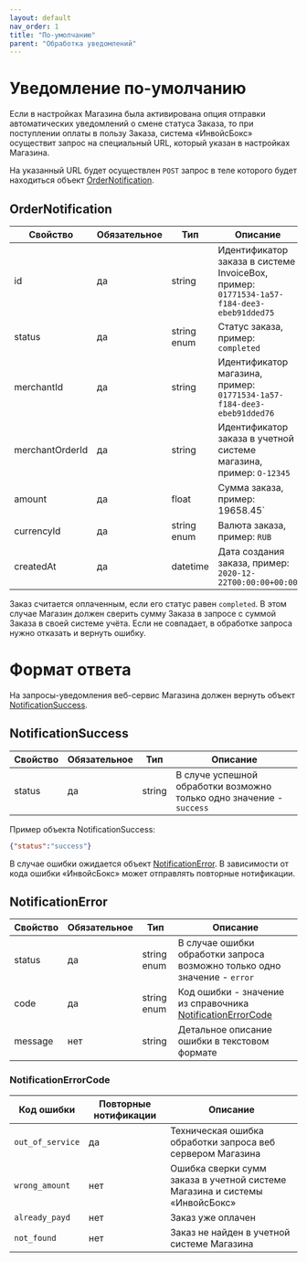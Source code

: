 ```yaml
---
layout: default
nav_order: 1
title: "По-умолчанию"
parent: "Обработка уведомлений"
---
```


# Уведомление по-умолчанию

Если в настройках Магазина была активирована опция отправки автоматических уведомлений о смене
статуса Заказа, то при поступлении оплаты в пользу Заказа, система &laquo;ИнвойсБокс&raquo;
осуществит запрос на специальный URL, который указан в настройках Магазина.

На указанный URL будет осуществлен `POST` запрос в теле которого будет находиться объект [OrderNotification](#ordernotification).

## OrderNotification
| Свойство        | Обязательное | Тип         | Описание                                                
| --------------- | -------------|------------ | ------------------------------------------------------- 
| id              | да           | string      | Идентификатор заказа в системе InvoiceBox, пример: `01771534-1a57-f184-dee3-ebeb91dded75`
| status          | да           | string enum | Статус заказа, пример: `completed`
| merchantId      | да           | string      | Идентификатор магазина, пример: `01771534-1a57-f184-dee3-ebeb91dded76`
| merchantOrderId | да           | string      | Идентификатор заказа в учетной системе магазина, пример: `O-12345`
| amount          | да           | float       | Сумма заказа, пример: 19658.45`
| currencyId      | да           | string enum | Валюта заказа, пример: `RUB`
| createdAt       | да           | datetime    | Дата создания заказа, пример: `2020-12-22T00:00:00+00:00`


Заказ считается оплаченным, если его статус равен `completed`. В этом случае Магазин должен сверить
сумму Заказа в запросе с суммой Заказа в своей системе учёта. Если не совпадает, в обработке запроса
нужно отказать и вернуть ошибку.

# Формат ответа

На запросы-уведомления веб-сервис Магазина должен вернуть объект [NotificationSuccess](#notificationsuccess). 

## NotificationSuccess
| Свойство        | Обязательное | Тип         | Описание                                               
| --------------- | -------------|------------ | -------------------------------------------------------
| status          | да           | string      | В случе успешной обработки возможно только одно значение - `success`

Пример объекта NotificationSuccess:
```json 
{"status":"success"}
```

В случае ошибки ожидается объект [NotificationError](#notificationerror). В зависимости от кода ошибки &laquo;ИнвойсБокс&raquo; может отправлять повторные нотификации.

## NotificationError
| Свойство        | Обязательное | Тип         | Описание                                                
| --------------- | -------------|------------ | -------------------------------------------------------
| status          | да           | string enum | В случае ошибки обработки запроса возможно только одно значение - `error`
| code            | да           | string enum | Код ошибки - значение из справочника [NotificationErrorCode](#notificationerrorcode) 
| message         | нет          | string      | Детальное описание ошибки в текстовом формате


### NotificationErrorCode
| Код ошибки      | Повторные нотификации | Описание |
| --------------- | --------------------- | -------- |
|`out_of_service` | да                    | Техническая ошибка обработки запроса веб сервером Магазина
|`wrong_amount`   | нет                   | Ошибка сверки сумм заказа в учетной системе Магазина и системы &laquo;ИнвойсБокс&raquo;
|`already_payd`   | нет                   | Заказ уже оплачен
|`not_found`      | нет                   | Заказ не найден в учетной системе Магазина

